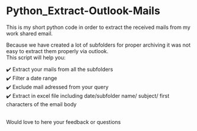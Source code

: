 # Python_Extract-Outlook-Mails

This is my short python code in order to extract the received mails from my work shared email.<br>

Because we have created a lot of subfolders for proper archiving it was not easy to extract them properly via outlook. <br>
This script will help you:<br>

✔️ Extract your mails from all the subfolders <br>
✔️ Filter a date range <br>
✔️ Exclude mail adressed from your query <br>
✔️ Extract in excel file including date/subfolder name/ subject/ first characters of the email body<br><br>

Would love to here your feedback or questions
